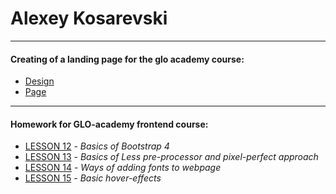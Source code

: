 # Alexey Kosarevski
*****
#### Creating of a landing page for the glo academy course:
* [Design](kasarevich.github.io/practice/img/design.jpeg)
* [Page](kasarevich.github.io/practice)
* *****
#### Homework for GLO-academy frontend course:
* [LESSON 12](kasarevich.github.io/lesson_12) - *Basics of Bootstrap 4*
* [LESSON 13](kasarevich.github.io/lesson_13) - *Basics of Less pre-processor and pixel-perfect approach*
* [LESSON 14](kasarevich.github.io/lesson_14) - *Ways of adding fonts to webpage*
* [LESSON 15](kasarevich.github.io/lesson_15) - *Basic hover-effects*

